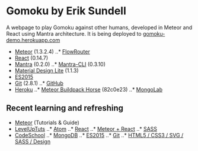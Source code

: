# Gomoku by Erik Sundell
A webpage to play Gomoku against other humans, developed in Meteor and React using Mantra architecture. It is being deployed to [gomoku-demo.herokuapp.com](http://gomoku-demo.herokuapp.com/)

* [Meteor](https://www.meteor.com/) (1.3.2.4)
..* [FlowRouter]()
* [React](https://facebook.github.io/react/) (0.14.7)
* [Mantra](https://kadirahq.github.io/mantra/) (0.2.0)
..* [Mantra-CLI](https://github.com/mantrajs/mantra-cli) (0.3.10)
* [Material Design Lite](https://getmdl.io) (1.1.3)
* [ES2015](https://babeljs.io/docs/learn-es2015/)
* [Git](https://git-scm.com/) (2.8.1)
..* [GitHub](https://github.com)
* [Heroku](https://www.heroku.com/)
..* [Meteor Buildpack Horse](https://github.com/AdmitHub/meteor-buildpack-horse) (82c0e23)
..* [MongoLab](https://elements.heroku.com/addons/mongolab)


## Recent learning and refreshing

* [Meteor](https://www.meteor.com/) (Tutorials & Guide)
* [LevelUpTuts](https://leveluptutorials.com/)
..* [Atom](https://www.youtube.com/watch?v=WWwBQQOGllo&list=PLLnpHn493BHHf0w8uGu9NM8LPf498ZvL_)
..* [React](https://www.youtube.com/watch?v=eOctQZ1EV0E&list=PLLnpHn493BHFfs3Uj5tvx17mXk4B4ws4p)
..* [Meteor + React](https://www.youtube.com/watch?v=B_HJCmoSvmc&list=PLZqiqJ6M54_hojR8RG4gRIobIZFX0cQve)
..* [SASS](https://www.youtube.com/watch?v=fbVD32w1oTo&list=PL2CB1F80266E986EA)
* [CodeSchool](https://www.codeschool.com/)
..* [MongoDB](https://www.codeschool.com/courses/the-magical-marvels-of-mongodb)
..* [ES2015](https://www.codeschool.com/courses/es2015-the-shape-of-javascript-to-come)
..* [Git](https://www.codeschool.com/learn/git)
..* [HTML5 / CSS3 / SVG / SASS / Design](https://www.codeschool.com/learn/html-css)
